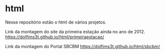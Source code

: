 # html
Nesse repositório estão o html de vários projetos.

Link da montagem do site da primeira estação ainda no ano de 2012.
https://dolfims3t.github.io/html/primeiraestacao/

Link da montagem do Portal SBCBM
https://dolfims3t.github.io/html/sbcbm/
